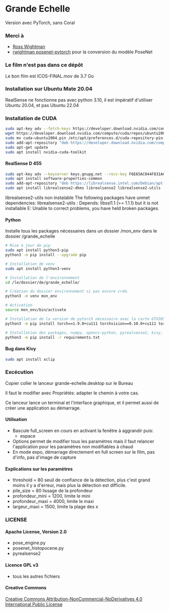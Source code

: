 # Grande Echelle

Version avec PyTorch, sans Coral

### Merci à
* [Ross Wightman](https://github.com/rwightman)
* [ rwightman posenet-pytorch](https://github.com/rwightman/posenet-pytorch)
pour la conversion du modèle PoseNet

### Le film n'est pas dans ce dépôt
Le bon film est ICOS-FINAL.mov de 3.7 Go

### Installation sur Ubuntu Mate 20.04
RealSense ne fonctionne pas avec python 3.10, il est impératif d'utiliser Ubuntu 20.04, et pas Ubuntu 22.04


### Installation de CUDA
``` bash
sudo apt-key adv --fetch-keys https://developer.download.nvidia.com/compute/cuda/repos/ubuntu2004/x86_64/3bf863cc.pub
wget https://developer.download.nvidia.com/compute/cuda/repos/ubuntu2004/x86_64/cuda-ubuntu2004.pin
sudo mv cuda-ubuntu2004.pin /etc/apt/preferences.d/cuda-repository-pin-600
sudo add-apt-repository "deb https://developer.download.nvidia.com/compute/cuda/repos/ubuntu2004/x86_64/ /"
sudo apt-get update
sudo apt install nvidia-cuda-toolkit
```

#### RealSense D 455
``` bash
sudo apt-key adv --keyserver keys.gnupg.net --recv-key F6E65AC044F831AC80A06380C8B3A55A6F3EFCDE || sudo apt-key adv --keyserver hkp://keyserver.ubuntu.com:80 --recv-key F6E65AC044F831AC80A06380C8B3A55A6F3EFCDE
sudo apt install software-properties-common
sudo add-apt-repository "deb https://librealsense.intel.com/Debian/apt-repo focal main" -u
sudo apt install librealsense2-dkms librealsense2 librealsense2-utils
```

librealsense2-utils non instalable
The following packages have unmet dependencies:
 librealsense2-utils : Depends: libssl1.1 (>= 1.1.1) but it is not installable
E: Unable to correct problems, you have held broken packages.


#### Python
Installe tous les packages nécessaires dans un dossier /mon_env dans le dossier /grande_echelle
``` bash
# Mise à jour de pip
sudo apt install python3-pip
python3 -m pip install --upgrade pip

# Installation de venv
sudo apt install python3-venv

# Installation de l'environnement
cd /le/dossier/de/grande_echelle/

# Création du dossier environnement si pas encore créé. 
python3 -m venv mon_env

# Activation
source mon_env/bin/activate

# Installation de la version de pytorch nécessaire avec la carte GTX3050
python3 -m pip install torch==1.9.0+cu111 torchvision==0.10.0+cu111 torchaudio==0.9.0 -f https://download.pytorch.org/whl/torch_stable.html

# Installation des packages, numpy, opencv-python, pyrealsense2, kivy, ...
python3 -m pip install -r requirements.txt
```

#### Bug dans Kivy
``` bash
sudo apt install xclip
```

### Excécution
Copier coller le lanceur grande-echelle.desktop sur le Bureau

Il faut le modifier avec Propriétés: adapter le chemin à votre cas.

Ce lanceur lance un terminal et l'interface graphique,
et il permet aussi de créer une application au démarrage.


#### Utilisation
* Bascule full_screen en cours en activant la fenêtre à aggrandir puis:
    * espace
* Options permet de modifier tous les paramètres mais il faut relancer l'application pour les paramètres non modifiables à chaud
* En mode expo, démarrage directement en full screen sur le film, pas d'info, pas d'image de capture

#### Explications sur les  paramètres
* threshold = 80 seuil de confiance de la détection, plus c'est grand moins il y a d'erreur, mais plus la détection est difficile.
* pile_size = 80 lissage de la profondeur
* profondeur_mini = 1200, limite le mini
* profondeur_maxi = 4000, limite le maxi
* largeur_maxi = 1500, limite la plage des x

### LICENSE

#### Apache License, Version 2.0

* pose_engine.py
* posenet_histopocene.py
* pyrealsense2

#### Licence GPL v3

* tous les autres fichiers

#### Creative Commons

[Creative Commons Attribution-NonCommercial-NoDerivatives 4.0 International Public License](http://oer2go.org/mods/en-boundless/creativecommons.org/licenses/by-nc-nd/4.0/legalcode.html)

